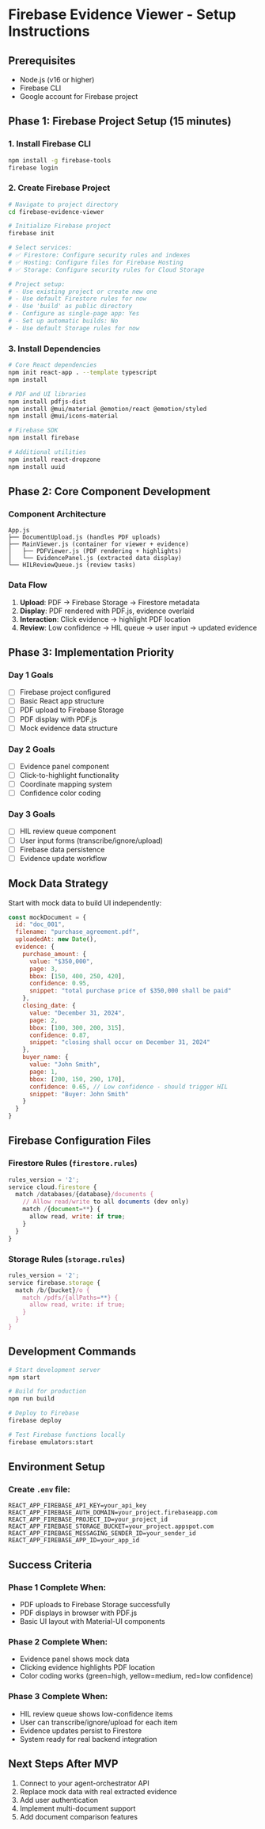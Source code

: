 # Firebase Evidence Viewer - Setup Instructions

## Prerequisites
- Node.js (v16 or higher)
- Firebase CLI
- Google account for Firebase project

## Phase 1: Firebase Project Setup (15 minutes)

### 1. Install Firebase CLI
```bash
npm install -g firebase-tools
firebase login
```

### 2. Create Firebase Project
```bash
# Navigate to project directory
cd firebase-evidence-viewer

# Initialize Firebase project
firebase init

# Select services:
# ✅ Firestore: Configure security rules and indexes
# ✅ Hosting: Configure files for Firebase Hosting  
# ✅ Storage: Configure security rules for Cloud Storage

# Project setup:
# - Use existing project or create new one
# - Use default Firestore rules for now
# - Use 'build' as public directory
# - Configure as single-page app: Yes
# - Set up automatic builds: No
# - Use default Storage rules for now
```

### 3. Install Dependencies
```bash
# Core React dependencies
npm init react-app . --template typescript
npm install

# PDF and UI libraries
npm install pdfjs-dist
npm install @mui/material @emotion/react @emotion/styled
npm install @mui/icons-material

# Firebase SDK
npm install firebase

# Additional utilities
npm install react-dropzone
npm install uuid
```

## Phase 2: Core Component Development

### Component Architecture
```
App.js
├── DocumentUpload.js (handles PDF uploads)
├── MainViewer.js (container for viewer + evidence)
│   ├── PDFViewer.js (PDF rendering + highlights)
│   └── EvidencePanel.js (extracted data display)
└── HILReviewQueue.js (review tasks)
```

### Data Flow
1. **Upload**: PDF → Firebase Storage → Firestore metadata
2. **Display**: PDF rendered with PDF.js, evidence overlaid
3. **Interaction**: Click evidence → highlight PDF location
4. **Review**: Low confidence → HIL queue → user input → updated evidence

## Phase 3: Implementation Priority

### Day 1 Goals
- [ ] Firebase project configured
- [ ] Basic React app structure
- [ ] PDF upload to Firebase Storage
- [ ] PDF display with PDF.js
- [ ] Mock evidence data structure

### Day 2 Goals  
- [ ] Evidence panel component
- [ ] Click-to-highlight functionality
- [ ] Coordinate mapping system
- [ ] Confidence color coding

### Day 3 Goals
- [ ] HIL review queue component
- [ ] User input forms (transcribe/ignore/upload)
- [ ] Firebase data persistence
- [ ] Evidence update workflow

## Mock Data Strategy

Start with mock data to build UI independently:
```javascript
const mockDocument = {
  id: "doc_001",
  filename: "purchase_agreement.pdf",
  uploadedAt: new Date(),
  evidence: {
    purchase_amount: {
      value: "$350,000",
      page: 3,
      bbox: [150, 400, 250, 420],
      confidence: 0.95,
      snippet: "total purchase price of $350,000 shall be paid"
    },
    closing_date: {
      value: "December 31, 2024", 
      page: 2,
      bbox: [100, 300, 200, 315],
      confidence: 0.87,
      snippet: "closing shall occur on December 31, 2024"
    },
    buyer_name: {
      value: "John Smith",
      page: 1,
      bbox: [200, 150, 290, 170],
      confidence: 0.65, // Low confidence - should trigger HIL
      snippet: "Buyer: John Smith"
    }
  }
}
```

## Firebase Configuration Files

### Firestore Rules (`firestore.rules`)
```javascript
rules_version = '2';
service cloud.firestore {
  match /databases/{database}/documents {
    // Allow read/write to all documents (dev only)
    match /{document=**} {
      allow read, write: if true;
    }
  }
}
```

### Storage Rules (`storage.rules`)
```javascript
rules_version = '2';
service firebase.storage {
  match /b/{bucket}/o {
    match /pdfs/{allPaths=**} {
      allow read, write: if true;
    }
  }
}
```

## Development Commands

```bash
# Start development server
npm start

# Build for production
npm run build

# Deploy to Firebase
firebase deploy

# Test Firebase functions locally
firebase emulators:start
```

## Environment Setup

### Create `.env` file:
```
REACT_APP_FIREBASE_API_KEY=your_api_key
REACT_APP_FIREBASE_AUTH_DOMAIN=your_project.firebaseapp.com
REACT_APP_FIREBASE_PROJECT_ID=your_project_id
REACT_APP_FIREBASE_STORAGE_BUCKET=your_project.appspot.com
REACT_APP_FIREBASE_MESSAGING_SENDER_ID=your_sender_id
REACT_APP_FIREBASE_APP_ID=your_app_id
```

## Success Criteria

### Phase 1 Complete When:
- PDF uploads to Firebase Storage successfully
- PDF displays in browser with PDF.js
- Basic UI layout with Material-UI components

### Phase 2 Complete When:
- Evidence panel shows mock data
- Clicking evidence highlights PDF location
- Color coding works (green=high, yellow=medium, red=low confidence)

### Phase 3 Complete When:
- HIL review queue shows low-confidence items
- User can transcribe/ignore/upload for each item
- Evidence updates persist to Firestore
- System ready for real backend integration

## Next Steps After MVP
1. Connect to your agent-orchestrator API
2. Replace mock data with real extracted evidence
3. Add user authentication
4. Implement multi-document support
5. Add document comparison features